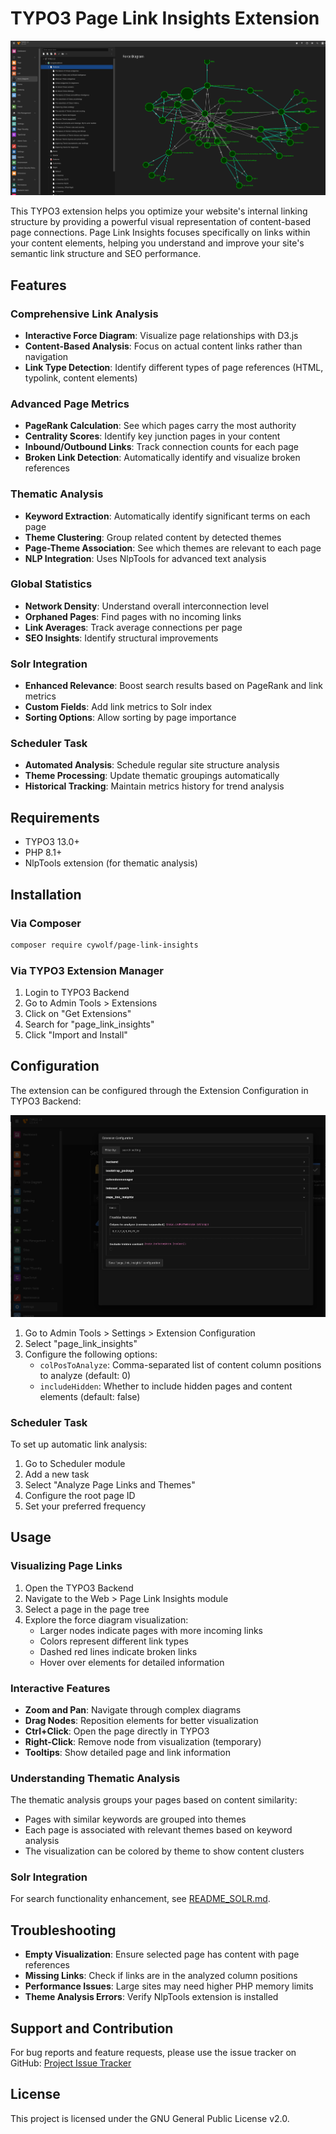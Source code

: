 # TYPO3 Page Link Insights Extension

![Force Diagram Example](Resources/Public/Images/force-diagram-example.png)

This TYPO3 extension helps you optimize your website's internal linking structure by providing a powerful visual representation of content-based page connections. Page Link Insights focuses specifically on links within your content elements, helping you understand and improve your site's semantic link structure and SEO performance.

## Features

### Comprehensive Link Analysis
- **Interactive Force Diagram**: Visualize page relationships with D3.js
- **Content-Based Analysis**: Focus on actual content links rather than navigation
- **Link Type Detection**: Identify different types of page references (HTML, typolink, content elements)

### Advanced Page Metrics
- **PageRank Calculation**: See which pages carry the most authority
- **Centrality Scores**: Identify key junction pages in your content
- **Inbound/Outbound Links**: Track connection counts for each page
- **Broken Link Detection**: Automatically identify and visualize broken references

### Thematic Analysis
- **Keyword Extraction**: Automatically identify significant terms on each page
- **Theme Clustering**: Group related content by detected themes
- **Page-Theme Association**: See which themes are relevant to each page
- **NLP Integration**: Uses NlpTools for advanced text analysis

### Global Statistics
- **Network Density**: Understand overall interconnection level
- **Orphaned Pages**: Find pages with no incoming links
- **Link Averages**: Track average connections per page
- **SEO Insights**: Identify structural improvements

### Solr Integration
- **Enhanced Relevance**: Boost search results based on PageRank and link metrics
- **Custom Fields**: Add link metrics to Solr index
- **Sorting Options**: Allow sorting by page importance

### Scheduler Task
- **Automated Analysis**: Schedule regular site structure analysis
- **Theme Processing**: Update thematic groupings automatically
- **Historical Tracking**: Maintain metrics history for trend analysis

## Requirements

- TYPO3 13.0+
- PHP 8.1+
- NlpTools extension (for thematic analysis)

## Installation

### Via Composer

```bash
composer require cywolf/page-link-insights
```

### Via TYPO3 Extension Manager

1. Login to TYPO3 Backend
2. Go to Admin Tools > Extensions
3. Click on "Get Extensions"
4. Search for "page_link_insights"
5. Click "Import and Install"

## Configuration

The extension can be configured through the Extension Configuration in TYPO3 Backend:

![Extension Configuration](Resources/Public/Images/extension-configuration.png)

1. Go to Admin Tools > Settings > Extension Configuration
2. Select "page_link_insights"
3. Configure the following options:
   - `colPosToAnalyze`: Comma-separated list of content column positions to analyze (default: 0)
   - `includeHidden`: Whether to include hidden pages and content elements (default: false)

### Scheduler Task

To set up automatic link analysis:

1. Go to Scheduler module
2. Add a new task
3. Select "Analyze Page Links and Themes"
4. Configure the root page ID
5. Set your preferred frequency

## Usage

### Visualizing Page Links

1. Open the TYPO3 Backend
2. Navigate to the Web > Page Link Insights module
3. Select a page in the page tree
4. Explore the force diagram visualization:
   - Larger nodes indicate pages with more incoming links
   - Colors represent different link types
   - Dashed red lines indicate broken links
   - Hover over elements for detailed information

### Interactive Features

- **Zoom and Pan**: Navigate through complex diagrams
- **Drag Nodes**: Reposition elements for better visualization
- **Ctrl+Click**: Open the page directly in TYPO3
- **Right-Click**: Remove node from visualization (temporary)
- **Tooltips**: Show detailed page and link information

### Understanding Thematic Analysis

The thematic analysis groups your pages based on content similarity:

- Pages with similar keywords are grouped into themes
- Each page is associated with relevant themes based on keyword analysis
- The visualization can be colored by theme to show content clusters

### Solr Integration

For search functionality enhancement, see [README_SOLR.md](README_SOLR.md).

## Troubleshooting

- **Empty Visualization**: Ensure selected page has content with page references
- **Missing Links**: Check if links are in the analyzed column positions
- **Performance Issues**: Large sites may need higher PHP memory limits
- **Theme Analysis Errors**: Verify NlpTools extension is installed

## Support and Contribution

For bug reports and feature requests, please use the issue tracker on GitHub:
[Project Issue Tracker](https://github.com/friteuseb/page_link_insights/issues)

## License

This project is licensed under the GNU General Public License v2.0.